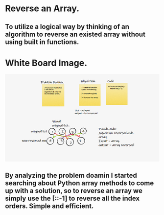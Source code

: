 # Reverse an Array.
## To utilize a logical way by thinking of an algorithm to reverse an existed array without using built in functions.

# White Board Image.
![image](array-reverse.PNG)

## By analyzing the problem doamin I started searching about Python array methods to come up with a solution, so to reverse an array we simply use the [::-1] to reverse all the index orders. Simple and efficient.